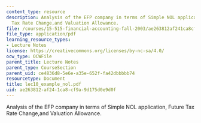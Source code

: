 ```yaml
---
content_type: resource
description: Analysis of the EFP company in terms of Simple NOL application, Future
  Tax Rate Change,and Valuation Allowance.
file: /courses/15-515-financial-accounting-fall-2003/ae263812af241ca8cf9a9d175d0e9d0f_lec10_example_nol.pdf
file_type: application/pdf
learning_resource_types:
- Lecture Notes
license: https://creativecommons.org/licenses/by-nc-sa/4.0/
ocw_type: OCWFile
parent_title: Lecture Notes
parent_type: CourseSection
parent_uid: ce4836d8-5e6e-a35e-652f-fa42dbbbbb74
resourcetype: Document
title: lec10_example_nol.pdf
uid: ae263812-af24-1ca8-cf9a-9d175d0e9d0f
---
```

Analysis of the EFP company in terms of Simple NOL application, Future Tax Rate Change,and Valuation Allowance.